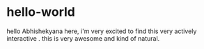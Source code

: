 # hello-world
hello Abhishekyana here, i'm very excited to find this very actively interactive .
this is very awesome and kind of natural.

